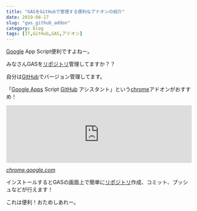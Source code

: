 ```yaml
---
title: "GASをGitHubで管理する便利なアドオンの紹介"
date: 2019-08-17
slug: "gas_github_addon"
category: blog
tags: [IT,GitHub,GAS,アドオン]
---
```

<p><a class="keyword" href="http://d.hatena.ne.jp/keyword/Google">Google</a> App Script便利ですよねー。</p>

<p>みなさんGASを<a class="keyword" href="http://d.hatena.ne.jp/keyword/%A5%EA%A5%DD%A5%B8%A5%C8%A5%EA">リポジトリ</a>管理してますか？？</p>

<p>自分は<a class="keyword" href="http://d.hatena.ne.jp/keyword/GitHub">GitHub</a>でバージョン管理してます。</p>

<p>「<a class="keyword" href="http://d.hatena.ne.jp/keyword/Google%20Apps">Google Apps</a> Script <a class="keyword" href="http://d.hatena.ne.jp/keyword/GitHub">GitHub</a> アシスタント」という<a class="keyword" href="http://d.hatena.ne.jp/keyword/chrome">chrome</a>アドオンがおすすめ！</p>

<p><iframe src="https://hatenablog-parts.com/embed?url=https%3A%2F%2Fchrome.google.com%2Fwebstore%2Fdetail%2Fgoogle-apps-script-github%2Flfjcgcmkmjjlieihflfhjopckgpelofo%3Fhl%3Dja" title="Google Apps Script GitHub アシスタント" class="embed-card embed-webcard" scrolling="no" frameborder="0" style="display: block; width: 100%; height: 155px; max-width: 500px; margin: 10px 0px;"></iframe><cite class="hatena-citation"><a href="https://chrome.google.com/webstore/detail/google-apps-script-github/lfjcgcmkmjjlieihflfhjopckgpelofo?hl=ja">chrome.google.com</a></cite></p>

<p>インストールするとGASの画面上で簡単に<a class="keyword" href="http://d.hatena.ne.jp/keyword/%A5%EA%A5%DD%A5%B8%A5%C8%A5%EA">リポジトリ</a>作成、コミット、プッシュなどが行えます！</p>

<p>これは便利！おためしあれー。</p>

